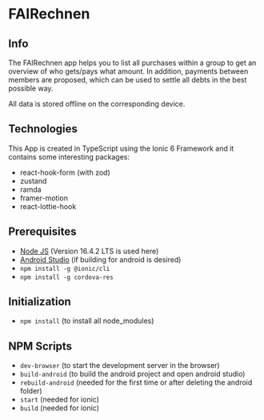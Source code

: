 # FAIRechnen

## Info

The FAIRechnen app helps you to list all purchases within a group to get an overview of who gets/pays what amount. In addition, payments between members are proposed, which can be used to settle all debts in the best possible way.

All data is stored offline on the corresponding device.

## Technologies

This App is created in TypeScript using the Ionic 6 Framework and it contains some interesting packages:

- react-hook-form (with zod)
- zustand
- ramda
- framer-motion
- react-lottie-hook

## Prerequisites

- [Node JS](https://nodejs.org/en/) (Version 16.4.2 LTS is used here)
- [Android Studio](https://developer.android.com/studio) (if building for android is desired)
- `npm install -g @ionic/cli`
- `npm install -g cordova-res`

## Initialization

- `npm install` (to install all node_modules)

## NPM Scripts

- `dev-browser` (to start the development server in the browser)
- `build-android` (to build the android project and open android studio)
- `rebuild-android` (needed for the first time or after deleting the android folder)
- `start` (needed for ionic)
- `build` (needed for ionic)
